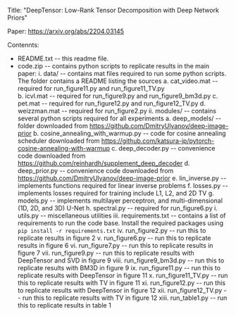 Title: "DeepTensor: Low-Rank Tensor Decomposition with Deep Network Priors"

Paper: https://arxiv.org/abs/2204.03145

Contennts:
- README.txt -- this readme file.
- code.zip -- contains python scripts to replicate results in the main paper:
	i. data/ -- contains mat files required to run some python scripts. The folder contains a README listing the sources
		a. cat_video.mat -- required for run_figure11.py and run_figure11_TV.py		
		b. icvl.mat -- required for run_figure9.py and run_figure9_bm3d.py
		c. pet.mat -- required for run_figure12.py and run_figure12_TV.py
		d. weizzman.mat -- required for run_figure2.py
	ii. modules/ -- contains several python scripts required for all experiments
		a. deep_models/ -- folder downloaded from https://github.com/DmitryUlyanov/deep-image-prior
		b. cosine_annealing_with_warmup.py -- code for cosine annealing scheduler downloaded from  https://github.com/katsura-jp/pytorch-cosine-annealing-with-warmup
		c. deep_decoder.py -- convenience code downloaded from https://github.com/reinhardh/supplement_deep_decoder
		d. deep_prior.py -- convenience code downloaded from https://github.com/DmitryUlyanov/deep-image-prior
		e. lin_inverse.py -- implements functions required for linear inverse problems
		f. losses.py -- implements losses required for training include L1, L2, and 2D TV
		g. models.py -- implements multilayer perceptron, and multi-dimensional (1D, 2D, and 3D) U-Net
		h. spectral.py -- required for run_figure6.py
		i. utils.py -- miscellaneous utilities
	iii. requirements.txt -- contains a list of requirements to run the code base. Install the required packages using `pip install -r requirements.txt`
	iv. run_figure2.py -- run this to replicate results in figure 2
	v. run_figure6.py -- run this to replicate results in figure 6
	vi. run_figure7.py -- run this to replicate results in figure 7
	vii. run_figure9.py -- run this to replicate results with DeepTensor and SVD in figure 9
	viii. run_figure9_bm3d.py -- run this to replicate results with BM3D in figure 9
	ix. run_figure11.py -- run this to replicate results with DeepTensor in figure 11
	x. run_figure11_TV.py -- run this to replicate results with TV in figure 11
	xi. run_figure12.py -- run this to replicate results with DeepTensor in figure 12
	xii. run_figure12_TV.py -- run this to replicate results with TV in figure 12
	xiii. run_table1.py -- run this to replicate results in table 1
